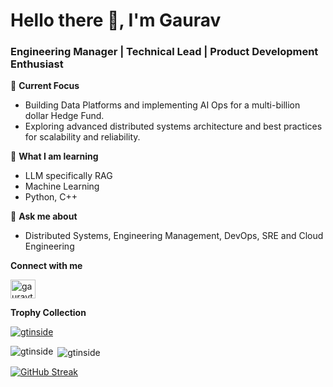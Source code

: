 # Hello there 👋, I'm Gaurav

### Engineering Manager | Technical Lead | Product Development Enthusiast

🔭 __Current Focus__
- Building Data Platforms and implementing AI Ops for a multi-billion dollar Hedge Fund.
- Exploring advanced distributed systems architecture and best practices for scalability and reliability.

🌱 __What I am learning__
- LLM specifically RAG
- Machine Learning
- Python, C++

💬 __Ask me about__ 
- Distributed Systems, Engineering Management, DevOps, SRE and Cloud Engineering

__Connect with me__ 
<p>
<a href="https://linkedin.com/in/gauravtiwari01" target="blank"><img align="center" src="https://raw.githubusercontent.com/rahuldkjain/github-profile-readme-generator/master/src/images/icons/Social/linked-in-alt.svg" alt="gauravtiwari01" height="30" width="40" /></a>
</br>
</p>

__Trophy Collection__
<p align="left"> <a href="https://github.com/ryo-ma/github-profile-trophy"><img src="https://github-profile-trophy.vercel.app/?username=gtinside&theme=onedark" alt="gtinside" /></a> </p>



<p><img align="left" src="https://github-readme-stats.vercel.app/api/top-langs?username=gtinside&show_icons=true&locale=en&theme=dark" alt="gtinside" /></p>

<p>&nbsp;<img align="center" src="https://github-readme-stats.vercel.app/api?username=gtinside&show_icons=true&locale=en&theme=dark&rank_icon=github" alt="gtinside" /></p>

<a href="https://git.io/streak-stats"><img src="https://github-readme-streak-stats.herokuapp.com?user=gtinside&&show_icons=true&theme=dark" alt="GitHub Streak" /></a>

